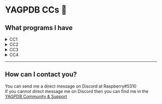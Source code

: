 # YAGPDB CCs 👋

## What programs I have

<details>
<summary>CC1</summary>


</details>


<details>
<summary>CC2</summary>


</details>


<details>
<summary>CC3</summary>


</details>

<details>
<summary>CC4</summary>


</details>

---

## How can I contact you?

You can send me a direct message on Discord at Raspberry#5310  
If you cannot direct message me on Discord then you can find me in the [YAGPDB Community & Support](https://discord.gg/4uY54rw)

